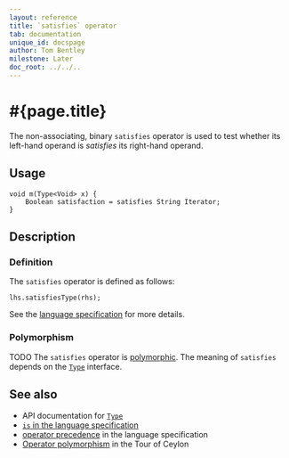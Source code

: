 ```yaml
---
layout: reference
title: `satisfies` operator
tab: documentation
unique_id: docspage
author: Tom Bentley
milestone: Later
doc_root: ../../..
---
```


# #{page.title}

The non-associating, binary `satisfies` operator is used to test whether its 
left-hand  operand is *satisfies* its right-hand operand.

## Usage 

<!-- check:none -->
    void m(Type<Void> x) {
        Boolean satisfaction = satisfies String Iterator;
    }

## Description

### Definition

The `satisfies` operator is defined as follows:

<!-- check:none -->
    lhs.satisfiesType(rhs);

See the [language specification](#{page.doc_root}/#{site.urls.spec_relative}#equalitycomparison) 
for more details.

### Polymorphism

TODO The `satisfies` operator is [polymorphic](#{page.doc_root}/reference/operator/operator-polymorphism). 
The meaning of `satisfies` depends on the 
[`Type`](#{page.doc_root}/api/ceylon/language/metamodel/interface_Type.html) interface.

## See also

* API documentation for [`Type`](#{page.doc_root}/api/ceylon/language/metamodel/interface_Type.html)
* [`is` in the language specification](#{page.doc_root}/#{site.urls.spec_relative}#equalitycomparison)
* [operator precedence](#{page.doc_root}/#{site.urls.spec_relative}#operatorprecedence) in the 
  language specification
* [Operator polymorphism](#{page.doc_root}/tour/language-module/#operator_polymorphism) 
  in the Tour of Ceylon

